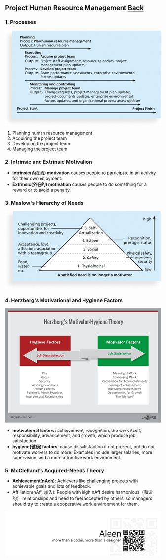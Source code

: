 ## Project Human Resource Management	[Back](./../projectManagement.md)

### 1. Processes

<img src="./processes.png">

1. Planning human resource management
2. Acquiring the project team
3. Developing the project team
4. Managing the project team

### 2. Intrinsic and Extrinsic Motivation

- **Intrinsic(內在的) motivation** causes people to participate in an activity for their own enjoyment.
- **Extrinsic(外在的) motivation** causes people to do something for a reward or to avoid a penalty.

### 3. Maslow's Hierarchy of Needs

<img src="./maslow_hierarchy.png">

### 4. Herzberg's Motivational and Hygiene Factors

<img src="./herzberg.png">

- **motivational factors**: achievement, recognition, the work itself, responsibility, advancement, and growth, which produce job satisfaction.
- **hygiene(健康) factors**: cause dissatisfaction if not present, but do not motivate workers to do more.  Examples include larger salaries, more supervision, and a more attractive work environment.

### 5. McClelland's Acquired-Needs Theory

- **Achievement(nAch)**: Achievers like challenging projects with achievable goals and lots of feedback.
- Affiliation(nAff, 加入):  People with high nAff desire harmonious（和谐的） relationships and need to feel accepted by others, so managers should try to create a cooperative work environment for them.

<a href="http://aleen42.github.io/" target="_blank" ><img src="./../../pic/tail.gif"></a>
